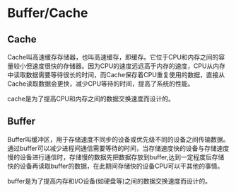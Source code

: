# Buffer/Cache

## Cache

Cache叫高速缓存存储器，也叫高速缓存，即缓存。它位于CPU和内存之间的容量较小但速度很快的存储器。因为CPU的速度远远高于内存的速度，CPU从内存中读取数据需要等待很长的时间，而Cache保存着CPU重复使用的数据，直接从Cache读取数据会更快，减少CPU等待的时间，提高了系统的性能。  

cache是为了提高CPU和内存之间的数据交换速度而设计的。  

## Buffer

Buffer叫缓冲区，用于存储速度不同步的设备或优先级不同的设备之间传输数据。通过buffer可以减少进程间通信需要等待的时间，当存储速度快的设备与存储速度慢的设备进行通信时，存储慢的数据先把数据存放到buffer,达到一定程度后存储快的设备再读取buffer的数据，在此期间存储快的设备CPU可以干其他的事情。

buffer是为了提高内存和I/O设备(如硬盘等)之间的数据交换速度而设计的。
